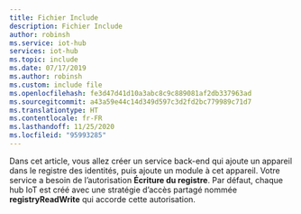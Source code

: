```yaml
---
title: Fichier Include
description: Fichier Include
author: robinsh
ms.service: iot-hub
services: iot-hub
ms.topic: include
ms.date: 07/17/2019
ms.author: robinsh
ms.custom: include file
ms.openlocfilehash: fe3d47d41d10a3abc8c9c889081af2db337963ad
ms.sourcegitcommit: a43a59e44c14d349d597c3d2fd2bc779989c71d7
ms.translationtype: HT
ms.contentlocale: fr-FR
ms.lasthandoff: 11/25/2020
ms.locfileid: "95993285"
---
```

<!-- This contains intro text for the "Get an IoT hub connection string" section in the iot-hub-lang-lang-module-twin-getstarted.md files-->

Dans cet article, vous allez créer un service back-end qui ajoute un appareil dans le registre des identités, puis ajoute un module à cet appareil. Votre service a besoin de l’autorisation **Écriture du registre**. Par défaut, chaque hub IoT est créé avec une stratégie d’accès partagé nommée **registryReadWrite** qui accorde cette autorisation.

